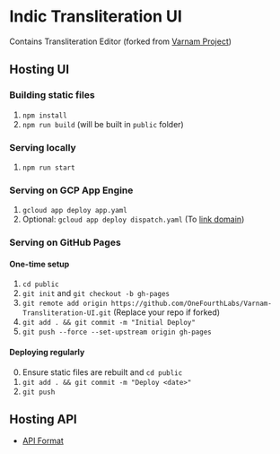 # Indic Transliteration UI

Contains Transliteration Editor (forked from [Varnam Project](https://github.com/varnamproject/varnamproject.com/))

## Hosting UI

### Building static files
1. `npm install`
2. `npm run build` (will be built in `public` folder)

### Serving locally
1. `npm run start`

### Serving on GCP App Engine
1. `gcloud app deploy app.yaml`
2. Optional: `gcloud app deploy dispatch.yaml` (To [link domain](https://stackoverflow.com/a/56619600))

### Serving on GitHub Pages

#### One-time setup
1. `cd public`
2. `git init` and `git checkout -b gh-pages`
3. `git remote add origin https://github.com/OneFourthLabs/Varnam-Transliteration-UI.git` (Replace your repo if forked)
4. `git add . && git commit -m "Initial Deploy"`
6. `git push --force --set-upstream origin gh-pages`

#### Deploying regularly
0. Ensure static files are rebuilt and `cd public`
1. `git add . && git commit -m "Deploy <date>"`
2. `git push`

## Hosting API

- [API Format](/docs/api-format.md)